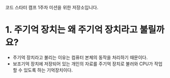코드 스타터 캠프 1주차 미션을 위한 저장소입니다.
# 1. 주기억 장치는 왜 주기억 장치라고 불릴까요?
- 주기억 장치라고 불리는 이유는 컴퓨터 본체의 동작을 처리하기 때문이다. 
- 보조기억 장치에 저장되어 있는 개인의 자료를 주기억 장치로 불러와 CPU가 작업할 수 있도록 하는 기억장치이다. 
